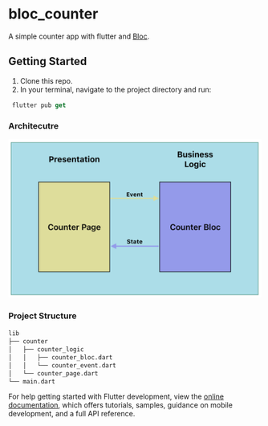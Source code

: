 # bloc_counter

A simple counter app with flutter and [Bloc](https://bloclibrary.dev/#/).

## Getting Started

1. Clone this repo.
2. In your terminal, navigate to the project directory and run:
```dart
 flutter pub get 
 ```

### Architecutre
![app architecture.](https://github.com/nonsocchi/bloc_counter/blob/master/assets/bloc_counter_architecture.png)

### Project Structure
```
lib
├── counter
│   ├── counter_logic
│   │   ├── counter_bloc.dart
│   │   └── counter_event.dart
│   └── counter_page.dart
└── main.dart
```

For help getting started with Flutter development, view the
[online documentation](https://docs.flutter.dev/), which offers tutorials,
samples, guidance on mobile development, and a full API reference.
